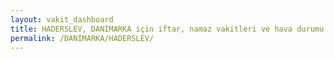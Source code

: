 ```yaml
---
layout: vakit_dashboard
title: HADERSLEV, DANIMARKA için iftar, namaz vakitleri ve hava durumu - ilçe/eyalet seç
permalink: /DANIMARKA/HADERSLEV/
---
```


<script type="text/javascript">
  var GLOBAL_COUNTRY = 'DANIMARKA';
  var GLOBAL_CITY = 'HADERSLEV';
  var GLOBAL_STATE = '';
  var lat = 72;
  var lon = 21;
</script>
